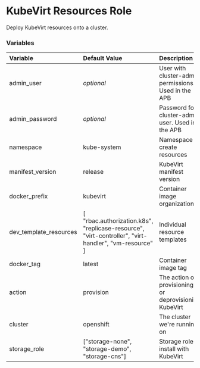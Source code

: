 # KubeVirt Resources Role

Deploy KubeVirt resources onto a cluster.

### Variables
| Variable        | Default Value           | Description  |
|:------------- |:-------------|:----- |
| admin_user | _optional_ | User with cluster-admin permissions. Used in the APB |
| admin_password | _optional_ | Password for cluster-admin user. Used in the APB |
| namespace | kube-system | Namespace to create resources |
| manifest_version | release | KubeVirt manifest version |
| docker_prefix | kubevirt | Container image organization |
| dev_template_resources | [ "rbac.authorization.k8s", "replicase-resource", "virt-controller", "virt-handler", "vm-resource" ] | Individual resource templates |
| docker_tag | latest | Container image tag |
| action | provision | The action of provisioning or deprovisioning KubeVirt |
| cluster | openshift | The cluster we're running on |
| storage_role | ["storage-none", "storage-demo", "storage-cns"] | Storage role  to install with KubeVirt |
